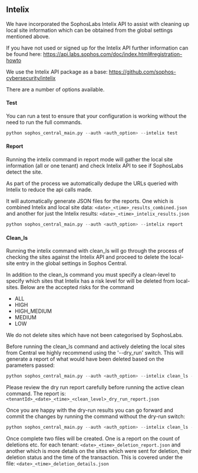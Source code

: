 ## Intelix

We have incorporated the SophosLabs Intelix API to assist with cleaning up local site information which can be obtained from the global settings mentioned above.

If you have not used or signed up for the Intelix API further information can be found here: https://api.labs.sophos.com/doc/index.html#registration-howto

We use the Intelix API package as a base: https://github.com/sophos-cybersecurity/intelix

There are a number of options available.

#### Test
You can run a test to ensure that your configuration is working without the need to run the full commands.
```python
python sophos_central_main.py --auth <auth_option> --intelix test
```

#### Report

Running the intelix command in report mode will gather the local site information (all or one tenant) and check Intelix API to see if SophosLabs detect the site.

As part of the process we automatically dedupe the URLs queried with Intelix to reduce the api calls made.

It will automatically generate JSON files for the reports. One which is combined Intelix and local site data: `<date>_<time>_results_combined.json` and another for just the
Intelix results: `<date>_<time>_intelix_results.json`

```python
python sophos_central_main.py --auth <auth_option> --intelix report
```

#### Clean_ls

Running the intelix command with clean_ls will go through the process of checking the sites against the Intelix API and proceed to delete the local-site entry in
the global settings in Sophos Central.

In addition to the clean_ls command you must specify a clean-level to specify which sites that Intelix has a risk level for will be deleted from local-sites. Below are the
accepted risks for the command

- ALL
- HIGH
- HIGH_MEDIUM
- MEDIUM
- LOW

We do not delete sites which have not been categorised by SophosLabs.

Before running the clean_ls command and actively deleting the local sites from Central we highly recommend using the '--dry_run' switch. This will generate a report of what would have
been deleted based on the parameters passed:
```python
python sophos_central_main.py --auth <auth_option> --intelix clean_ls --clean_level <level> --dry_run
```

Please review the dry run report carefully before running the active clean command. The report is: `<tenantId>_<date>_<time>_<clean_level>_dry_run_report.json`

Once you are happy with the dry-run results you can go forward and commit the changes by running the command without the dry-run switch:
```python
python sophos_central_main.py --auth <auth_option> --intelix clean_ls --clean_level <level>
```

Once complete two files will be created. One is a report on the count of deletions etc. for each tenant: `<date>_<time>_deletion_report.json` and another
which is more details on the sites which were sent for deletion, their deletion status and the time of the transaction. This is covered under the file:
`<date>_<time>_deletion_details.json`